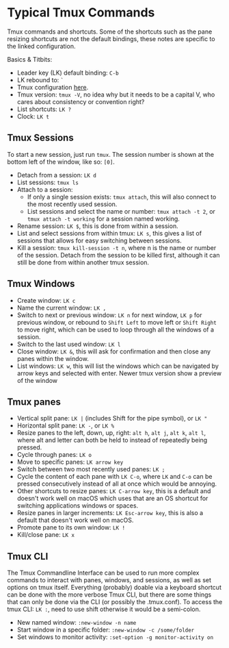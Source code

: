 # Typical Tmux Commands

Tmux commands and shortcuts. Some of the shortcuts such as the pane resizing shortcuts are not the default bindings, these notes are specific to the linked configuration.

Basics & Titbits:

* Leader key (LK) default binding: `C-b`
* LK rebound to: ``` ` ```
* Tmux configuration [here](https://github.com/JoshDoug/dotfiles/blob/master/.tmux.conf).
* Tmux version: `tmux -V`, no idea why but it needs to be a capital V, who cares about consistency or convention right?
* List shortcuts: `LK ?`
* Clock: `LK t`

## Tmux Sessions

To start a new session, just run `tmux`. The session number is shown at the bottom left of the window, like so: `[0]`.

* Detach from a session: `LK d`
* List sessions: `tmux ls`
* Attach to a session:
  * If only a single session exists: `tmux attach`, this will also connect to the most recently used session.
  * List sessions and select the name or number: `tmux attach -t 2`, or `tmux attach -t working` for a session named working.
* Rename session: `LK $`, this is done from within a session.
* List and select sessions from within tmux: `LK s`, this gives a list of sessions that allows for easy switching between sessions.
* Kill a session: `tmux kill-session -t n`, where n is the name or number of the session. Detach from the session to be killed first, although it can still be done from within another tmux session.

## Tmux Windows

* Create window: `LK c`
* Name the current window: `LK ,`
* Switch to next or previous window: `LK n` for next window, `LK p` for previous window, or rebound to `Shift Left` to move left or `Shift Right` to move right, which can be used to loop through all the windows of a session.
* Switch to the last used window: `LK l`
* Close window: `LK &`, this will ask for confirmation and then close any panes within the window.
* List windows: `LK w`, this will list the windows which can be navigated by arrow keys and selected with enter. Newer tmux version show a preview of the window

## Tmux panes

* Vertical split pane: `LK |` (includes Shift for the pipe symbol), or `LK "`
* Horizontal split pane: `LK -`, or `LK %`
* Resize panes to the left, down, up, right: `alt h`, `alt j`, `alt k`, `alt l`, where alt and letter can both be held to instead of repeatedly being pressed.
* Cycle through panes: `LK o`
* Move to specific panes: `LK arrow key`
* Switch between two most recently used panes: `LK ;`
* Cycle the content of each pane with `LK C-o`, where `LK` and `C-o` can be pressed consecutively instead of all at once which would be annoying.
* Other shortcuts to resize panes: `LK C-arrow key`, this is a default and doesn't work well on macOS which uses that are an OS shortcut for switching applications windows or spaces.
* Resize panes in larger increments: `LK Esc-arrow key`, this is also a default that doesn't work well on macOS.
* Promote pane to its own window: `LK !`
* Kill/close pane: `LK x`

## Tmux CLI

The Tmux Commandline Interface can be used to run more complex commands to interact with panes, windows, and sessions, as well as set options on tmux itself. Everything (probably) doable via a keyboard shortcut can be done with the more verbose Tmux CLI, but there are some things that can only be done via the CLI (or possibly the .tmux.conf).
To access the tmux CLI: `LK :`, need to use shift otherwise it would be a semi-colon.

* New named window: `:new-window -n name`
* Start window in a specific folder: `:new-window -c /some/folder`
* Set windows to monitor activity: `:set-option -g monitor-activity on`